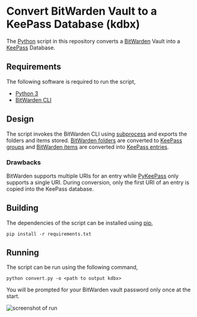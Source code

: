 # Convert BitWarden Vault to a KeePass Database (kdbx)

The [Python](https://www.python.org/) script in this repository converts a [BitWarden](https://bitwarden.com/) Vault into a [KeePass](https://keepassxc.org/) Database.

## Requirements

The following software is required to run the script,
* [Python 3](https://www.python.org/download/releases/3.0/)
* [BitWarden CLI](https://bitwarden.com/help/article/cli/)

## Design

The script invokes the BitWarden CLI using [subprocess](https://docs.python.org/3/library/subprocess.html) and exports the folders and items stored. [BitWarden folders](https://bitwarden.com/help/article/folders/) are converted to [KeePass groups](https://keepassxc.org/docs/KeePassXC_UserGuide.html#_application_layout) and [BitWarden items](https://bitwarden.com/help/article/managing-items/) are converted into [KeePass entries](https://keepassxc.org/docs/KeePassXC_UserGuide.html#_adding_an_entry).

### Drawbacks

BitWarden supports multiple URIs for an entry while [PyKeePass](https://github.com/libkeepass/pykeepass#adding-entries) only supports a single URI. During conversion, only the first URI of an entry is copied into the KeePass database.

## Building

The dependencies of the script can be installed using [pip](https://pypi.org/project/pip/),
```
pip install -r requirements.txt
```

## Running

The script can be run using the following command,
```
python convert.py -o <path to output kdbx>
```

You will be prompted for your BitWarden vault password only once at the start.

![screenshot of run](https://github.com/k3karthic/bitwarden-to-keepass/raw/main/assets/screenshot.png)
